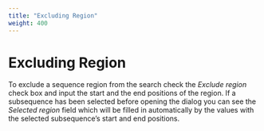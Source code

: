 ```yaml
---
title: "Excluding Region"
weight: 400
---
```



# Excluding Region

To exclude a sequence region from the search check the _Exclude region_ check box and input the start and the end positions of the region. If a subsequence has been selected before opening the dialog you can see the _Selected_ _region_ field which will be filled in automatically by the values with the selected subsequence’s start and end positions.
